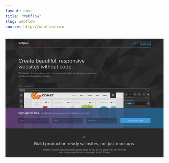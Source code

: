 ```yaml
---
layout: post
title: "Webflow"
slug: webflow
source: http://webflow.com
---
```


<img src="/assets/img/screenshots/webflow.jpg">
